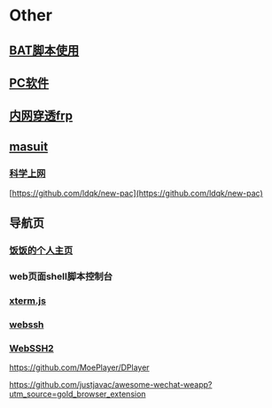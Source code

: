# Other

## [BAT脚本使用](/VPS/BAT脚本.md)

## [PC软件](/Other/PC-software.md)

## [内网穿透frp](/Other/Frp.md)

## [masuit](https://masuit.com/misc/5)


### [科学上网](https://github.com/bannedbook/fanqiang/wiki)
[https://github.com/ldqk/new-pac](https://github.com/ldqk/new-pac)


## 导航页

### [饭饭的个人主页](https://github.com/noisky/Homepage)

### web页面shell脚本控制台

### [xterm.js](https://github.com/xtermjs/xterm.js)

### [webssh](https://github.com/huashengdun/webssh)
### [WebSSH2](https://github.com/billchurch/WebSSH2)

https://github.com/MoePlayer/DPlayer

https://github.com/justjavac/awesome-wechat-weapp?utm_source=gold_browser_extension
